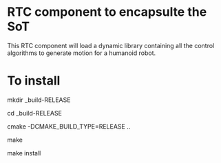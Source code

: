 RTC component to encapsulte the SoT 
===================================

This RTC component will load a dynamic library containing
all the control algorithms to generate motion for a humanoid robot.

To install
===================================

mkdir _build-RELEASE

cd _build-RELEASE

cmake -DCMAKE_BUILD_TYPE=RELEASE ..

make

make install
